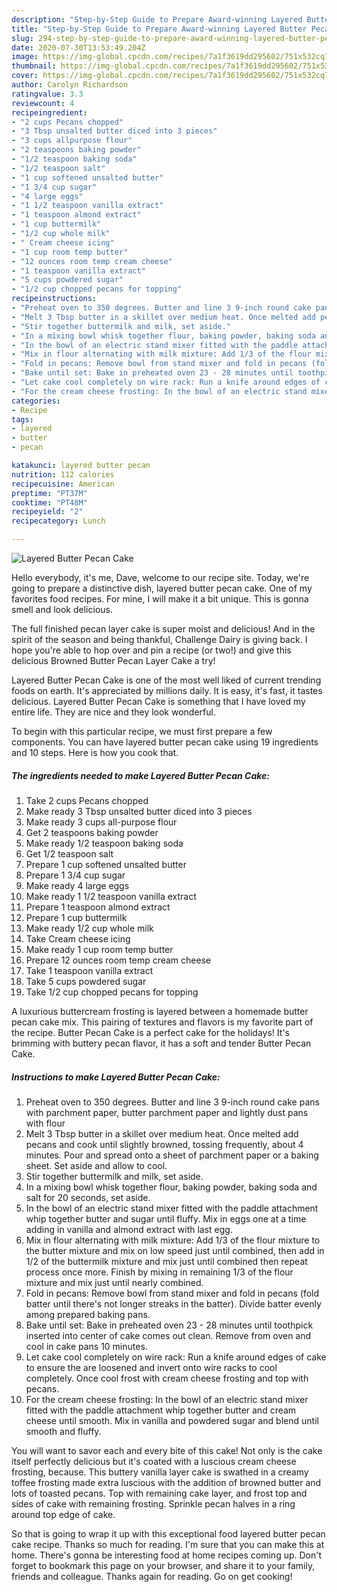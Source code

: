 ```yaml
---
description: "Step-by-Step Guide to Prepare Award-winning Layered Butter Pecan Cake"
title: "Step-by-Step Guide to Prepare Award-winning Layered Butter Pecan Cake"
slug: 294-step-by-step-guide-to-prepare-award-winning-layered-butter-pecan-cake
date: 2020-07-30T13:53:49.204Z
image: https://img-global.cpcdn.com/recipes/7a1f3619dd295602/751x532cq70/layered-butter-pecan-cake-recipe-main-photo.jpg
thumbnail: https://img-global.cpcdn.com/recipes/7a1f3619dd295602/751x532cq70/layered-butter-pecan-cake-recipe-main-photo.jpg
cover: https://img-global.cpcdn.com/recipes/7a1f3619dd295602/751x532cq70/layered-butter-pecan-cake-recipe-main-photo.jpg
author: Carolyn Richardson
ratingvalue: 3.3
reviewcount: 4
recipeingredient:
- "2 cups Pecans chopped"
- "3 Tbsp unsalted butter diced into 3 pieces"
- "3 cups allpurpose flour"
- "2 teaspoons baking powder"
- "1/2 teaspoon baking soda"
- "1/2 teaspoon salt"
- "1 cup softened unsalted butter"
- "1 3/4 cup sugar"
- "4 large eggs"
- "1 1/2 teaspoon vanilla extract"
- "1 teaspoon almond extract"
- "1 cup buttermilk"
- "1/2 cup whole milk"
- " Cream cheese icing"
- "1 cup room temp butter"
- "12 ounces room temp cream cheese"
- "1 teaspoon vanilla extract"
- "5 cups powdered sugar"
- "1/2 cup chopped pecans for topping"
recipeinstructions:
- "Preheat oven to 350 degrees. Butter and line 3 9-inch round cake pans with parchment paper, butter parchment paper and lightly dust pans with flour"
- "Melt 3 Tbsp butter in a skillet over medium heat. Once melted add pecans and cook until slightly browned, tossing frequently, about 4 minutes. Pour and spread onto a sheet of parchment paper or a baking sheet. Set aside and allow to cool."
- "Stir together buttermilk and milk, set aside."
- "In a mixing bowl whisk together flour, baking powder, baking soda and salt for 20 seconds, set aside."
- "In the bowl of an electric stand mixer fitted with the paddle attachment whip together butter and sugar until fluffy. Mix in eggs one at a time adding in vanilla and almond extract with last egg."
- "Mix in flour alternating with milk mixture: Add 1/3 of the flour mixture to the butter mixture and mix on low speed just until combined, then add in 1/2 of the buttermilk mixture and mix just until combined then repeat process once more. Finish by mixing in remaining 1/3 of the flour mixture and mix just until nearly combined."
- "Fold in pecans: Remove bowl from stand mixer and fold in pecans (fold batter until there&#39;s not longer streaks in the batter). Divide batter evenly among prepared baking pans."
- "Bake until set: Bake in preheated oven 23 - 28 minutes until toothpick inserted into center of cake comes out clean. Remove from oven and cool in cake pans 10 minutes."
- "Let cake cool completely on wire rack: Run a knife around edges of cake to ensure the are loosened and invert onto wire racks to cool completely. Once cool frost with cream cheese frosting and top with pecans."
- "For the cream cheese frosting: In the bowl of an electric stand mixer fitted with the paddle attachment whip together butter and cream cheese until smooth. Mix in vanilla and powdered sugar and blend until smooth and fluffy."
categories:
- Recipe
tags:
- layered
- butter
- pecan

katakunci: layered butter pecan 
nutrition: 112 calories
recipecuisine: American
preptime: "PT37M"
cooktime: "PT48M"
recipeyield: "2"
recipecategory: Lunch

---
```



![Layered Butter Pecan Cake](https://img-global.cpcdn.com/recipes/7a1f3619dd295602/751x532cq70/layered-butter-pecan-cake-recipe-main-photo.jpg)

Hello everybody, it's me, Dave, welcome to our recipe site. Today, we're going to prepare a distinctive dish, layered butter pecan cake. One of my favorites food recipes. For mine, I will make it a bit unique. This is gonna smell and look delicious.

The full finished pecan layer cake is super moist and delicious! And in the spirit of the season and being thankful, Challenge Dairy is giving back. I hope you&#39;re able to hop over and pin a recipe (or two!) and give this delicious Browned Butter Pecan Layer Cake a try!

Layered Butter Pecan Cake is one of the most well liked of current trending foods on earth. It's appreciated by millions daily. It is easy, it's fast, it tastes delicious. Layered Butter Pecan Cake is something that I have loved my entire life. They are nice and they look wonderful.


To begin with this particular recipe, we must first prepare a few components. You can have layered butter pecan cake using 19 ingredients and 10 steps. Here is how you cook that.

<!--inarticleads1-->

##### The ingredients needed to make Layered Butter Pecan Cake:

1. Take 2 cups Pecans chopped
1. Make ready 3 Tbsp unsalted butter diced into 3 pieces
1. Make ready 3 cups all-purpose flour
1. Get 2 teaspoons baking powder
1. Make ready 1/2 teaspoon baking soda
1. Get 1/2 teaspoon salt
1. Prepare 1 cup softened unsalted butter
1. Prepare 1 3/4 cup sugar
1. Make ready 4 large eggs
1. Make ready 1 1/2 teaspoon vanilla extract
1. Prepare 1 teaspoon almond extract
1. Prepare 1 cup buttermilk
1. Make ready 1/2 cup whole milk
1. Take  Cream cheese icing
1. Make ready 1 cup room temp butter
1. Prepare 12 ounces room temp cream cheese
1. Take 1 teaspoon vanilla extract
1. Take 5 cups powdered sugar
1. Take 1/2 cup chopped pecans for topping


A luxurious buttercream frosting is layered between a homemade butter pecan cake mix. This pairing of textures and flavors is my favorite part of the recipe. Butter Pecan Cake is a perfect cake for the holidays! It&#39;s brimming with buttery pecan flavor, it has a soft and tender Butter Pecan Cake. 

<!--inarticleads2-->

##### Instructions to make Layered Butter Pecan Cake:

1. Preheat oven to 350 degrees. Butter and line 3 9-inch round cake pans with parchment paper, butter parchment paper and lightly dust pans with flour
1. Melt 3 Tbsp butter in a skillet over medium heat. Once melted add pecans and cook until slightly browned, tossing frequently, about 4 minutes. Pour and spread onto a sheet of parchment paper or a baking sheet. Set aside and allow to cool.
1. Stir together buttermilk and milk, set aside.
1. In a mixing bowl whisk together flour, baking powder, baking soda and salt for 20 seconds, set aside.
1. In the bowl of an electric stand mixer fitted with the paddle attachment whip together butter and sugar until fluffy. Mix in eggs one at a time adding in vanilla and almond extract with last egg.
1. Mix in flour alternating with milk mixture: Add 1/3 of the flour mixture to the butter mixture and mix on low speed just until combined, then add in 1/2 of the buttermilk mixture and mix just until combined then repeat process once more. Finish by mixing in remaining 1/3 of the flour mixture and mix just until nearly combined.
1. Fold in pecans: Remove bowl from stand mixer and fold in pecans (fold batter until there&#39;s not longer streaks in the batter). Divide batter evenly among prepared baking pans.
1. Bake until set: Bake in preheated oven 23 - 28 minutes until toothpick inserted into center of cake comes out clean. Remove from oven and cool in cake pans 10 minutes.
1. Let cake cool completely on wire rack: Run a knife around edges of cake to ensure the are loosened and invert onto wire racks to cool completely. Once cool frost with cream cheese frosting and top with pecans.
1. For the cream cheese frosting: In the bowl of an electric stand mixer fitted with the paddle attachment whip together butter and cream cheese until smooth. Mix in vanilla and powdered sugar and blend until smooth and fluffy.


You will want to savor each and every bite of this cake! Not only is the cake itself perfectly delicious but it&#39;s coated with a luscious cream cheese frosting, because. This buttery vanilla layer cake is swathed in a creamy toffee frosting made extra luscious with the addition of browned butter and lots of toasted pecans. Top with remaining cake layer, and frost top and sides of cake with remaining frosting. Sprinkle pecan halves in a ring around top edge of cake. 

So that is going to wrap it up with this exceptional food layered butter pecan cake recipe. Thanks so much for reading. I'm sure that you can make this at home. There's gonna be interesting food at home recipes coming up. Don't forget to bookmark this page on your browser, and share it to your family, friends and colleague. Thanks again for reading. Go on get cooking!
